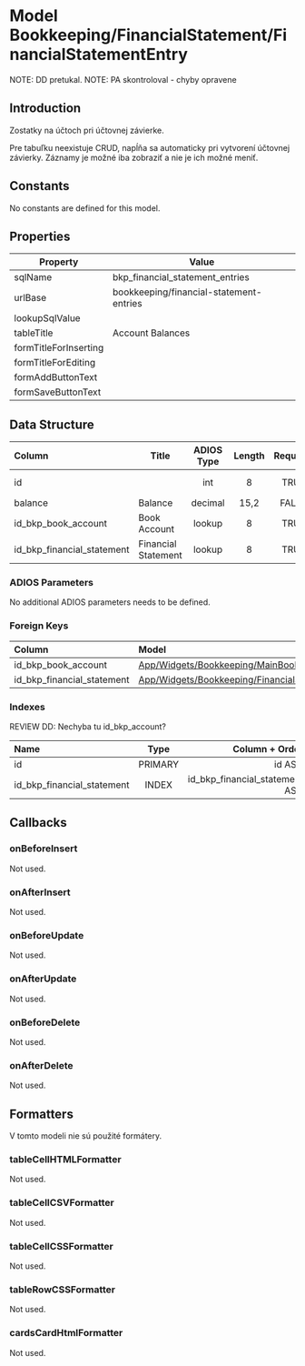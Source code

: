 # Model Bookkeeping/FinancialStatement/FinancialStatementEntry

NOTE: DD pretukal.
NOTE: PA skontroloval - chyby opravene

## Introduction

Zostatky na účtoch pri účtovnej závierke.

Pre tabuľku neexistuje CRUD, napĺňa sa automaticky pri vytvorení účtovnej závierky. Záznamy je možné iba zobraziť a nie je ich možné meniť.

## Constants

No constants are defined for this model.

## Properties

| Property              | Value                                   |
| --------------------- | --------------------------------------- |
| sqlName               | bkp_financial_statement_entries         |
| urlBase               | bookkeeping/financial-statement-entries |
| lookupSqlValue        |                                         |
| tableTitle            | Account Balances                        |
| formTitleForInserting |                                         |
| formTitleForEditing   |                                         |
| formAddButtonText     |                                         |
| formSaveButtonText    |                                         |

## Data Structure

| Column                     | Title               | ADIOS Type | Length | Required | Notes               |
| :------------------------- | ------------------- | :--------: | :----: | :------: | :------------------ |
| id                         |                     |    int     |   8    |   TRUE   | Unique record ID    |
| balance                    | Balance             |  decimal   |  15,2  |  FALSE   | Balance             |
| id_bkp_book_account        | Book Account        |   lookup   |   8    |   TRUE   | Book Account        |
| id_bkp_financial_statement | Financial Statement |   lookup   |   8    |   TRUE   | Financial Statement |

### ADIOS Parameters

No additional ADIOS parameters needs to be defined.

### Foreign Keys

| Column                     | Model                                                                                                                                        | Relation | OnUpdate | OnDelete |
| :------------------------- | :------------------------------------------------------------------------------------------------------------------------------------------- | :------: | :------: | :------: |
| id_bkp_book_account        | [App/Widgets/Bookkeeping/MainBook/Models/BookAccount](../../../Bookkeeping/MainBook/Models/BookAccount.md)                                   |   1:N    | Cascade  | Restrict |
| id_bkp_financial_statement | [App/Widgets/Bookkeeping/FinancialStatement/Models/FinancialStatement](../../../Bookkeeping/FinancialStatement/Models/FinancialStatement.md) |   1:N    | Cascade  | Restrict |

### Indexes

REVIEW DD: Nechyba tu id_bkp_account?

| Name                       |  Type   |                 Column + Order |
| :------------------------- | :-----: | -----------------------------: |
| id                         | PRIMARY |                         id ASC |
| id_bkp_financial_statement |  INDEX  | id_bkp_financial_statement ASC |

## Callbacks

### onBeforeInsert

Not used.

### onAfterInsert

Not used.

### onBeforeUpdate

Not used.

### onAfterUpdate

Not used.

### onBeforeDelete

Not used.

### onAfterDelete

Not used.

## Formatters

V tomto modeli nie sú použité formátery.

### tableCellHTMLFormatter

Not used.

### tableCellCSVFormatter

Not used.

### tableCellCSSFormatter

Not used.

### tableRowCSSFormatter

Not used.

### cardsCardHtmlFormatter

Not used.
